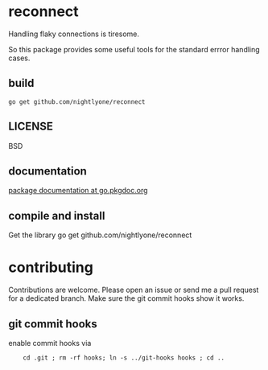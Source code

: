 reconnect
=========
Handling flaky connections is tiresome.

So this package provides some useful tools for the standard errror handling cases.

build
--------
	go get github.com/nightlyone/reconnect

LICENSE
-------
BSD

documentation
-------------
[package documentation at go.pkgdoc.org](http://go.pkgdoc.org/github.com/nightlyone/reconnect)

compile and install
-------------------
Get the library
	go get github.com/nightlyone/reconnect


contributing
============

Contributions are welcome. Please open an issue or send me a pull request for a dedicated branch.
Make sure the git commit hooks show it works.

git commit hooks
-----------------------
enable commit hooks via

        cd .git ; rm -rf hooks; ln -s ../git-hooks hooks ; cd ..


